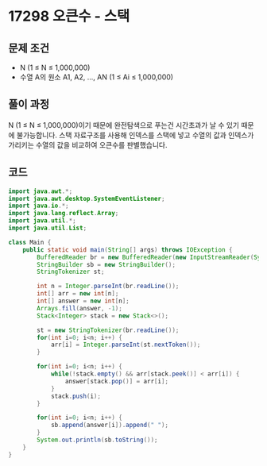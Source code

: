 # 17298 오큰수 - 스택

[](https://www.acmicpc.net/problem/17298)

## 문제 조건

- N (1 ≤ N ≤ 1,000,000)
- 수열 A의 원소 A1, A2, ..., AN (1 ≤ Ai ≤ 1,000,000)

## 풀이 과정

N (1 ≤ N ≤ 1,000,000)이기 때문에 완전탐색으로 푸는건 시간초과가 날 수 있기 때문에 불가능합니다. 스택 자료구조를 사용해 인덱스를 스택에 넣고 수열의 값과 인덱스가 가리키는 수열의 값을 비교하여 오큰수를 판별했습니다.

## 코드

```java
import java.awt.*;
import java.awt.desktop.SystemEventListener;
import java.io.*;
import java.lang.reflect.Array;
import java.util.*;
import java.util.List;

class Main {
    public static void main(String[] args) throws IOException {
        BufferedReader br = new BufferedReader(new InputStreamReader(System.in));
        StringBuilder sb = new StringBuilder();
        StringTokenizer st;

        int n = Integer.parseInt(br.readLine());
        int[] arr = new int[n];
        int[] answer = new int[n];
        Arrays.fill(answer, -1);
        Stack<Integer> stack = new Stack<>();

        st = new StringTokenizer(br.readLine());
        for(int i=0; i<n; i++) {
            arr[i] = Integer.parseInt(st.nextToken());
        }

        for(int i=0; i<n; i++) {
            while(!stack.empty() && arr[stack.peek()] < arr[i]) {
                answer[stack.pop()] = arr[i];
            }
            stack.push(i);
        }

        for(int i=0; i<n; i++) {
            sb.append(answer[i]).append(" ");
        }
        System.out.println(sb.toString());
    }
}
```